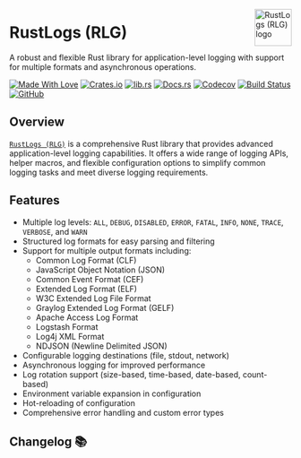 <!-- markdownlint-disable MD033 MD041 -->

<img src="https://kura.pro/rlg/images/logos/rlg.svg"
alt="RustLogs (RLG) logo" height="66" align="right" />

<!-- markdownlint-enable MD033 MD041 -->

# RustLogs (RLG)

A robust and flexible Rust library for application-level logging with support for multiple formats and asynchronous operations.

[![Made With Love][made-with-rust]][00] [![Crates.io][crates-badge]][07] [![lib.rs][libs-badge]][03] [![Docs.rs][docs-badge]][08] [![Codecov][codecov-badge]][09] [![Build Status][build-badge]][10] [![GitHub][github-badge]][06]

## Overview

[`RustLogs (RLG)`][00] is a comprehensive Rust library that provides advanced application-level logging capabilities. It offers a wide range of logging APIs, helper macros, and flexible configuration options to simplify common logging tasks and meet diverse logging requirements.

## Features

- Multiple log levels: `ALL`, `DEBUG`, `DISABLED`, `ERROR`, `FATAL`, `INFO`, `NONE`, `TRACE`, `VERBOSE`, and `WARN`
- Structured log formats for easy parsing and filtering
- Support for multiple output formats including:
  - Common Log Format (CLF)
  - JavaScript Object Notation (JSON)
  - Common Event Format (CEF)
  - Extended Log Format (ELF)
  - W3C Extended Log File Format
  - Graylog Extended Log Format (GELF)
  - Apache Access Log Format
  - Logstash Format
  - Log4j XML Format
  - NDJSON (Newline Delimited JSON)
- Configurable logging destinations (file, stdout, network)
- Asynchronous logging for improved performance
- Log rotation support (size-based, time-based, date-based, count-based)
- Environment variable expansion in configuration
- Hot-reloading of configuration
- Comprehensive error handling and custom error types

[00]: https://rustlogs.com
[03]: https://lib.rs/crates/rlg
[06]: https://github.com/sebastienrousseau/rlg
[07]: https://crates.io/crates/rlg
[08]: https://docs.rs/rlg
[09]: https://codecov.io/gh/sebastienrousseau/rlg
[10]: https://github.com/sebastienrousseau/rlg/actions?query=branch%3Amaster

[build-badge]: https://img.shields.io/github/actions/workflow/status/sebastienrousseau/rlg/release.yml?branch=master&style=for-the-badge&logo=github "Build Status"
[codecov-badge]: https://img.shields.io/codecov/c/github/sebastienrousseau/rlg?style=for-the-badge&token=Q9KJ6XXL67&logo=codecov "Codecov"
[crates-badge]: https://img.shields.io/crates/v/rlg.svg?style=for-the-badge&color=fc8d62&logo=rust "Crates.io"
[libs-badge]: https://img.shields.io/badge/lib.rs-v0.0.6-orange.svg?style=for-the-badge "View on lib.rs"
[docs-badge]: https://img.shields.io/badge/docs.rs-rlg-66c2a5?style=for-the-badge&labelColor=555555&logo=docs.rs "Docs.rs"
[github-badge]: https://img.shields.io/badge/github-sebastienrousseau/rlg-8da0cb?style=for-the-badge&labelColor=555555&logo=github "GitHub"
[made-with-rust]: https://img.shields.io/badge/rust-f04041?style=for-the-badge&labelColor=c0282d&logo=rust 'Made With Rust'

## Changelog 📚
